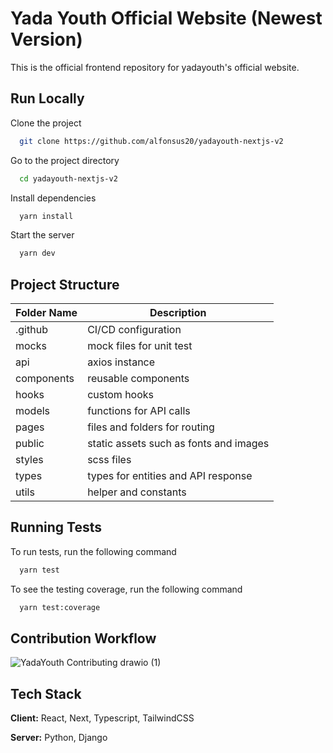 
# Yada Youth Official Website (Newest Version)

This is the official frontend repository for yadayouth's official website.

## Run Locally

Clone the project

```bash
  git clone https://github.com/alfonsus20/yadayouth-nextjs-v2
```

Go to the project directory

```bash
  cd yadayouth-nextjs-v2
```

Install dependencies

```bash
  yarn install
```

Start the server

```bash
  yarn dev
```

## Project Structure
| Folder Name | Description                            |
|-------------|----------------------------------------|
| .github     | CI/CD configuration                    |
| mocks       | mock files for unit test               |
| api         | axios instance                         |
| components  | reusable components                    |
| hooks       | custom hooks                           |
| models      | functions for API calls                |
| pages       | files and folders for routing          |
| public      | static assets such as fonts and images |
| styles      | scss files                             |
| types       | types for entities and API response    |
| utils       | helper and constants                   |

## Running Tests

To run tests, run the following command

```bash
  yarn test
```

To see the testing coverage, run the following command

```bash
  yarn test:coverage
```

## Contribution Workflow
![YadaYouth Contributing drawio (1)](https://user-images.githubusercontent.com/95601279/175853203-f4e76382-c5fa-4a2f-9384-b1c30408bfcb.png)


## Tech Stack

**Client:** React, Next, Typescript, TailwindCSS

**Server:** Python, Django

